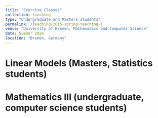 ```yaml
---
title: "Exercise Classes"
collection: teaching
type: "Undergraduate and Masters students"
permalink: /teaching/2015-spring-teaching-1
venue: "University of Bremen, Mathematics and Computer Science"
date: Summer 2024
location: "Bremen, Germany"
---
```


Linear Models (Masters, Statistics students) 
======

Mathematics III (undergraduate, computer science students)
======
